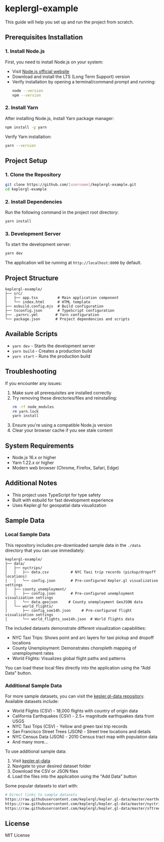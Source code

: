 # keplergl-example

This guide will help you set up and run the project from scratch.

## Prerequisites Installation

### 1. Install Node.js
First, you need to install Node.js on your system:

- Visit [Node.js official website](https://nodejs.org/)
- Download and install the LTS (Long Term Support) version
- Verify installation by opening a terminal/command prompt and running:
  ```bash
  node --version
  npm --version
  ```

### 2. Install Yarn
After installing Node.js, install Yarn package manager:

```bash
npm install -g yarn
```

Verify Yarn installation:
```bash
yarn --version
```

## Project Setup

### 1. Clone the Repository
```bash
git clone https://github.com/[username]/keplergl-example.git
cd keplergl-example
```

### 2. Install Dependencies
Run the following command in the project root directory:
```bash
yarn install
```

### 3. Development Server
To start the development server:
```bash
yarn dev
```

The application will be running at `http://localhost:8000` by default.

## Project Structure

```
keplergl-example/
├── src/
│   ├── app.tsx         # Main application component
│   └── index.html      # HTML template
├── esbuild.config.mjs  # Build configuration
├── tsconfig.json       # TypeScript configuration
├── .yarnrc.yml        # Yarn configuration
└── package.json       # Project dependencies and scripts
```

## Available Scripts

- `yarn dev` - Starts the development server
- `yarn build` - Creates a production build
- `yarn start` - Runs the production build

## Troubleshooting

If you encounter any issues:

1. Make sure all prerequisites are installed correctly
2. Try removing these directories/files and reinstalling:
   ```bash
   rm -rf node_modules
   rm yarn.lock
   yarn install
   ```
3. Ensure you're using a compatible Node.js version
4. Clear your browser cache if you see stale content

## System Requirements

- Node.js 16.x or higher
- Yarn 1.22.x or higher
- Modern web browser (Chrome, Firefox, Safari, Edge)

## Additional Notes

- This project uses TypeScript for type safety
- Built with esbuild for fast development experience
- Uses Kepler.gl for geospatial data visualization

## Sample Data

### Local Sample Data
This repository includes pre-downloaded sample data in the `./data` directory that you can use immediately:

```
keplergl-example/
├── data/
│   ├── nyctrips/
│   │   ├── data.csv          # NYC Taxi trip records (pickup/dropoff locations)
│   │   └── config.json       # Pre-configured Kepler.gl visualization settings
│   ├── county_unemployment/
│   │   ├── config.json       # Pre-configured unemployment visualization settings
│   │   └── data.geojson     # County unemployment GeoJSON data
│   └── world_flights/
│       ├── config_soe14h.json     # Pre-configured flight visualization settings
│       └── world_flights_soe14h.json  # World flights data
```

The included datasets demonstrate different visualization capabilities:
- NYC Taxi Trips: Shows point and arc layers for taxi pickup and dropoff locations
- County Unemployment: Demonstrates choropleth mapping of unemployment rates
- World Flights: Visualizes global flight paths and patterns

You can load these local files directly into the application using the "Add Data" button.

### Additional Sample Data
For more sample datasets, you can visit the [kepler.gl-data repository](https://github.com/keplergl/kepler.gl-data). Available datasets include:

- World Flights (CSV) - 18,000 flights with country of origin data
- California Earthquakes (CSV) - 2.5+ magnitude earthquakes data from USGS
- NYC Taxi Trips (CSV) - Yellow and green taxi trip records
- San Francisco Street Trees (JSON) - Street tree locations and details
- NYC Census Data (JSON) - 2010 Census tract map with population data
- And many more...

To use additional sample data:
1. Visit [kepler.gl-data](https://github.com/keplergl/kepler.gl-data)
2. Navigate to your desired dataset folder
3. Download the CSV or JSON files
4. Load the files into the application using the "Add Data" button

Some popular datasets to start with:
```bash
# Direct links to sample datasets
https://raw.githubusercontent.com/keplergl/kepler.gl-data/master/earthquakes/earthquakes.csv
https://raw.githubusercontent.com/keplergl/kepler.gl-data/master/nyctrips/nyc_trips.csv
https://raw.githubusercontent.com/keplergl/kepler.gl-data/master/sftrees/sf_trees.json
```

## License

MIT License